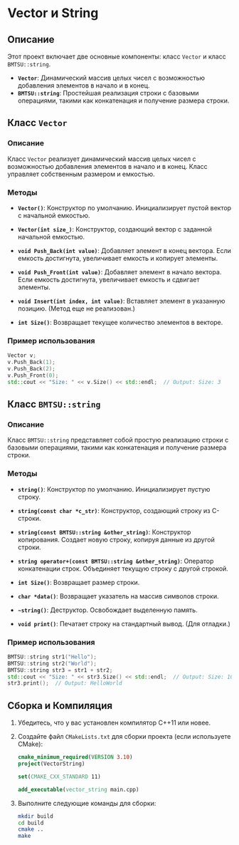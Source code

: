 # Vector и String

## Описание

Этот проект включает две основные компоненты: класс `Vector` и класс `BMTSU::string`. 

- **`Vector`**: Динамический массив целых чисел с возможностью добавления элементов в начало и в конец.
- **`BMTSU::string`**: Простейшая реализация строки с базовыми операциями, такими как конкатенация и получение размера строки.

## Класс `Vector`

### Описание

Класс `Vector` реализует динамический массив целых чисел с возможностью добавления элементов в начало и в конец. Класс управляет собственным размером и емкостью.

### Методы

- **`Vector()`**: Конструктор по умолчанию. Инициализирует пустой вектор с начальной емкостью.
  
- **`Vector(int size_)`**: Конструктор, создающий вектор с заданной начальной емкостью.

- **`void Push_Back(int value)`**: Добавляет элемент в конец вектора. Если емкость достигнута, увеличивает емкость и копирует элементы.

- **`void Push_Front(int value)`**: Добавляет элемент в начало вектора. Если емкость достигнута, увеличивает емкость и сдвигает элементы.

- **`void Insert(int index, int value)`**: Вставляет элемент в указанную позицию. (Метод еще не реализован.)

- **`int Size()`**: Возвращает текущее количество элементов в векторе.

### Пример использования

```cpp
Vector v;
v.Push_Back(1);
v.Push_Back(2);
v.Push_Front(0);
std::cout << "Size: " << v.Size() << std::endl;  // Output: Size: 3
```

## Класс `BMTSU::string`

### Описание

Класс `BMTSU::string` представляет собой простую реализацию строки с базовыми операциями, такими как конкатенация и получение размера строки.

### Методы

- **`string()`**: Конструктор по умолчанию. Инициализирует пустую строку.

- **`string(const char *c_str)`**: Конструктор, создающий строку из C-строки.

- **`string(const BMTSU::string &other_string)`**: Конструктор копирования. Создает новую строку, копируя данные из другой строки.

- **`string operator+(const BMTSU::string &other_string)`**: Оператор конкатенации строк. Объединяет текущую строку с другой строкой.

- **`int Size()`**: Возвращает размер строки.

- **`char *data()`**: Возвращает указатель на массив символов строки.

- **`~string()`**: Деструктор. Освобождает выделенную память.

- **`void print()`**: Печатает строку на стандартный вывод. (Для отладки.)

### Пример использования

```cpp
BMTSU::string str1("Hello");
BMTSU::string str2("World");
BMTSU::string str3 = str1 + str2;
std::cout << "Size: " << str3.Size() << std::endl;  // Output: Size: 10
str3.print();  // Output: HelloWorld
```

## Сборка и Компиляция

1. Убедитесь, что у вас установлен компилятор C++11 или новее.
2. Создайте файл `CMakeLists.txt` для сборки проекта (если используете CMake):

    ```cmake
    cmake_minimum_required(VERSION 3.10)
    project(VectorString)

    set(CMAKE_CXX_STANDARD 11)

    add_executable(vector_string main.cpp)
    ```

3. Выполните следующие команды для сборки:

    ```sh
    mkdir build
    cd build
    cmake ..
    make
    ```

